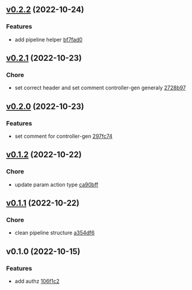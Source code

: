 
<a name="v0.2.2"></a>
## [v0.2.2](https://github.com/w6d-io/x/compare/v0.2.1...v0.2.2) (2022-10-24)

### Features

* add pipeline helper [bf7fad0]("https://github.com/w6d-io/x/commit/bf7fad04ab543832b7a96c92fc34a58bd3bddd35")


<a name="v0.2.1"></a>
## [v0.2.1](https://github.com/w6d-io/x/compare/v0.2.0...v0.2.1) (2022-10-23)

### Chore

* set correct header and set comment controller-gen generaly [2728b97]("https://github.com/w6d-io/x/commit/2728b978b7f69a9f1ff3028d77f1843e6bffd434")


<a name="v0.2.0"></a>
## [v0.2.0](https://github.com/w6d-io/x/compare/v0.1.2...v0.2.0) (2022-10-23)

### Features

* set comment for controller-gen [297fc74]("https://github.com/w6d-io/x/commit/297fc7419b3a9130ef73718a2cd72e18e72cedfd")


<a name="v0.1.2"></a>
## [v0.1.2](https://github.com/w6d-io/x/compare/v0.1.1...v0.1.2) (2022-10-22)

### Chore

* update param action type [ca90bff]("https://github.com/w6d-io/x/commit/ca90bffca6961c74417eca8760aff6f96b303517")


<a name="v0.1.1"></a>
## [v0.1.1](https://github.com/w6d-io/x/compare/v0.1.0...v0.1.1) (2022-10-22)

### Chore

* clean pipeline structure [a354df6]("https://github.com/w6d-io/x/commit/a354df67622286ab6fa15820b10d73ff528ad249")


<a name="v0.1.0"></a>
## v0.1.0 (2022-10-15)

### Features

* add authz [106f1c2]("https://github.com/w6d-io/x/commit/106f1c2ca69e849f476d817ff4277dc6974cd1ae")

